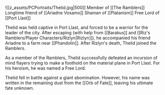 ![[z_assets/PCPortraits/Thelid.jpg|500]]
Member of [[The Ramblers]]
Longtime friend of [[Ariadne Vosamo]]
Shaman of [[Platanism]]
Free Lord of [[Port Llast]]

Thelid was held captive in Port Llast, and forced to be a warrior for the leader of the city. After escaping (with help from [[Barakus]] and [[Riz's Ramblers/Player Characters/Rizlyn|Rizlyn]]), he accompanied his friend Ariadne to a farm near [[Phandolin]]. After Rizlyn's death, Thelid joined the Ramblers.

As a member of the Ramblers, Thelid successfully defeated an incursion of mind flayers trying to make a foothold on the material plane in Port Llast. For his heroism, he was named a Free Lord.

Thelid fell in battle against a giant abomination. However, his name was written in the remaining dust from the [[Orb of Fate]], leaving his ultimate fate unknown.